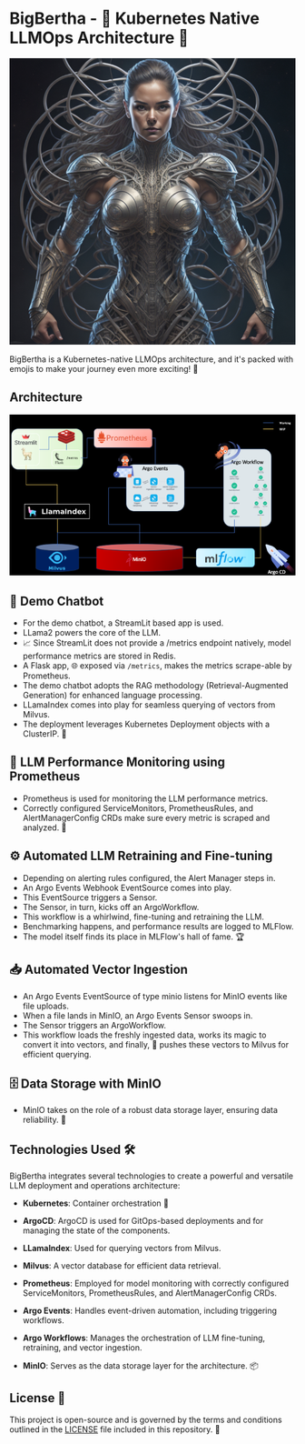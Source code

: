 # BigBertha - 🐳 Kubernetes Native LLMOps Architecture 🚀
![BigBertha](assets/bigbertha.png)

BigBertha is a Kubernetes-native LLMOps architecture, and it's packed with emojis to make your journey even more exciting! 🌟

## Architecture
![Architecture](assets/archi.png)

## 🤖 Demo Chatbot
- For the demo chatbot, a StreamLit based app is used.
- LLama2 powers the core of the LLM.
- 📈 Since StreamLit does not provide a /metrics endpoint natively, model performance metrics are stored in Redis.
- A Flask app, 🌐 exposed via `/metrics`, makes the metrics scrape-able by Prometheus.
- The demo chatbot adopts the RAG methodology (Retrieval-Augmented Generation) for enhanced language processing.
- LLamaIndex comes into play for seamless querying of vectors from Milvus.
- The deployment leverages Kubernetes Deployment objects with a ClusterIP. 🐳

## 📡 LLM Performance Monitoring using Prometheus

- Prometheus is used for monitoring the LLM performance metrics.
- Correctly configured ServiceMonitors, PrometheusRules, and AlertManagerConfig CRDs make sure every metric is scraped and analyzed. 🧐

## ⚙️ Automated LLM Retraining and Fine-tuning

- Depending on alerting rules configured, the Alert Manager steps in.
- An Argo Events Webhook EventSource comes into play.
- This EventSource triggers a Sensor.
- The Sensor, in turn, kicks off an ArgoWorkflow.
- This workflow is a whirlwind, fine-tuning and retraining the LLM.
- Benchmarking happens, and performance results are logged to MLFlow.
- The model itself finds its place in MLFlow's hall of fame. 🏆

## 📥 Automated Vector Ingestion

- An Argo Events EventSource of type minio listens for MinIO events like file uploads.
- When a file lands in MinIO, an Argo Events Sensor swoops in.
- The Sensor triggers an ArgoWorkflow.
- This workflow loads the freshly ingested data, works its magic to convert it into vectors, and finally, 🚀 pushes these vectors to Milvus for efficient querying.

## 🗄️ Data Storage with MinIO

- MinIO takes on the role of a robust data storage layer, ensuring data reliability. 💾

## Technologies Used 🛠️

BigBertha integrates several technologies to create a powerful and versatile LLM deployment and operations architecture:

- **Kubernetes**: Container orchestration 🐋

- **ArgoCD**: ArgoCD is used for GitOps-based deployments and for managing the state of the components.

- **LLamaIndex**: Used for querying vectors from Milvus.

- **Milvus**: A vector database for efficient data retrieval.

- **Prometheus**: Employed for model monitoring with correctly configured ServiceMonitors, PrometheusRules, and AlertManagerConfig CRDs.

- **Argo Events**: Handles event-driven automation, including triggering workflows.

- **Argo Workflows**: Manages the orchestration of LLM fine-tuning, retraining, and vector ingestion.

- **MinIO**: Serves as the data storage layer for the architecture. 📦

## License 📄

This project is open-source and is governed by the terms and conditions outlined in the [LICENSE](LICENSE) file included in this repository. 📜